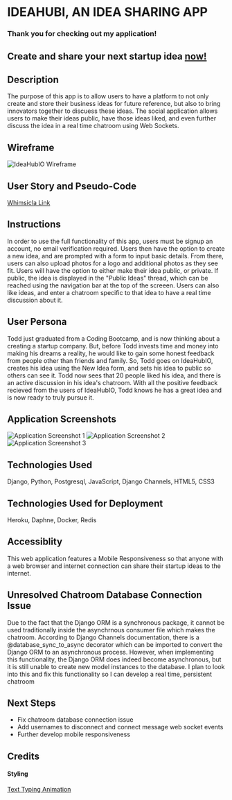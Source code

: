 # IDEAHUBI, AN IDEA SHARING APP
### Thank you for checking out my application!
## Create and share your next startup idea [now!](https://ideahubio.herokuapp.com/)

## Description
The purpose of this app is to allow users to have a platform to not only create and store their business ideas for future reference, but also to bring innovators together to discuess these ideas. The social application allows users to make their ideas public, have those ideas liked, and even further discuss the idea in a real time chatroom using Web Sockets.
## Wireframe
![IdeaHubIO Wireframe](https://i.imgur.com/3hgYLzA.png)

## User Story and Pseudo-Code
[Whimsicla Link](https://whimsical.com/ideahub-io-user-stories-Gi7jRbEqxxAhGjMZMpj36i)
## Instructions
In order to use the full functionality of this app, users must be signup an account, no email verification required. Users then have the option to create a new idea, and are prompted with a form to input basic details. From there, users can also upload photos for a logo and additional photos as they see fit. Users will have the option to either make their idea public, or private. If public, the idea is displayed in the "Public Ideas" thread, which can be reached using the navigation bar at the top of the screeen. Users can also like ideas, and enter a chatroom specific to that idea to have a real time discussion about it.


 ## User Persona
 Todd just graduated from a Coding Bootcamp, and is now thinking about a creating a startup company. But, before Todd invests time and money into making his dreams a reality, he would like to gain some honest feedback from people other than friends and family. So, Todd goes on IdeaHubIO, creates his idea using the New Idea form, and sets his idea to public so others can see it. Todd now sees that 20 people liked his idea, and there is an active discussion in his idea's chatroom. With all the positive feedback recieved from the users of IdeaHubIO, Todd knows he has a great idea and is now ready to truly pursue it.

## Application Screenshots
![Application Screenshot 1](https://i.imgur.com/OKHnubY.png)
![Application Screenshot 2](https://i.imgur.com/foXHAuU.png)
![Application Screenshot 3](https://i.imgur.com/2qpXIiF.png)
## Technologies Used
Django, Python, Postgresql, JavaScript, Django Channels, HTML5, CSS3

## Technologies Used for Deployment
Heroku, Daphne, Docker, Redis

## Accessiblity
This web application features a Mobile Responsiveness so that anyone with a web browser and internet connection can share their startup ideas to the internet. 

## Unresolved Chatroom Database Connection Issue
Due to the fact that the Django ORM is a synchronous package, it cannot be used traditionally inside the asynchrnous consumer file which makes the chatroom. According to Django Channels documentation, there is a @database_sync_to_async decorator which can be imported to convert the Django ORM to an asynchronous process. However, when implementing this functionality, the Django ORM does indeed become asynchronous, but it is still unable to create new model instances to the database. I plan to look into this and fix this functionality so I can develop a real time, persistent chatroom 

## Next Steps
- Fix chatroom database connection issue
- Add usernames to disconnect and connect message web socket events
- Further develop mobile responsiveness


## Credits
#### Styling
[Text Typing Animation](https://codepen.io/raubaca/pen/rxLwPq)


